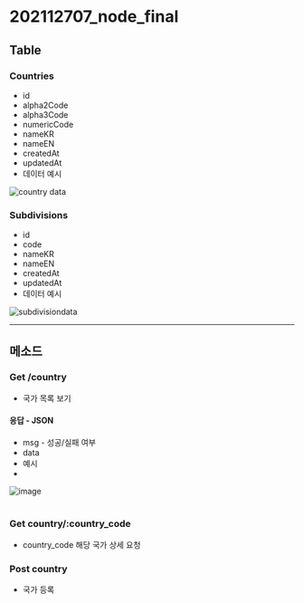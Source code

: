 # 202112707_node_final

## Table
### Countries
 - id
 - alpha2Code   
 - alpha3Code
 - numericCode 
 - nameKR      
 - nameEN     
 - createdAt
 - updatedAt
 - 데이터 예시

![country data](https://user-images.githubusercontent.com/73145656/122716676-85bb1800-d2a5-11eb-8cba-633afaea38aa.PNG)


### Subdivisions 
 - id
 - code
 - nameKR
 - nameEN
 - createdAt
 - updatedAt
 - 데이터 예시

![subdivisiondata](https://user-images.githubusercontent.com/73145656/122716683-881d7200-d2a5-11eb-8356-30c742912f29.PNG)

---
## 메소드
### Get /country 
- 국가 목록 보기
#### 응답 - JSON
- msg - 성공/실패 여부
- data
- 예시
- 
![image](https://user-images.githubusercontent.com/73145656/122719576-53131e80-d2a9-11eb-8053-4b5a527db03e.png)


#
### Get country/:country_code
- country_code 해당 국가 상세 요청

### Post country
- 국가 등록
